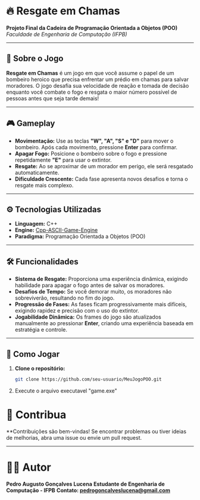 # 🔥 Resgate em Chamas

**Projeto Final da Cadeira de Programação Orientada a Objetos (POO)**  
*Faculdade de Engenharia de Computação (IFPB)*

---

## 🧯 Sobre o Jogo

**Resgate em Chamas** é um jogo em que você assume o papel de um bombeiro heroico que precisa enfrentar um prédio em chamas para salvar moradores. O jogo desafia sua velocidade de reação e tomada de decisão enquanto você combate o fogo e resgata o maior número possível de pessoas antes que seja tarde demais!

---

## 🎮 Gameplay

- **Movimentação:** Use as teclas **"W", "A", "S" e "D"** para mover o bombeiro. Após cada movimento, pressione **Enter** para confirmar.
- **Apagar Fogo:** Posicione o bombeiro sobre o fogo e pressione repetidamente **"E"** para usar o extintor.
- **Resgate:** Ao se aproximar de um morador em perigo, ele será resgatado automaticamente.
- **Dificuldade Crescente:** Cada fase apresenta novos desafios e torna o resgate mais complexo.

---

## ⚙️ Tecnologias Utilizadas

- **Linguagem:** C++  
- **Engine:** [Cpp-ASCII-Game-Engine](https://github.com/victorHSS/Cpp-ASCII-Game-Engine)  
- **Paradigma:** Programação Orientada a Objetos (POO)

---

## 🛠️ Funcionalidades

- **Sistema de Resgate:** Proporciona uma experiência dinâmica, exigindo habilidade para apagar o fogo antes de salvar os moradores.  
- **Desafios de Tempo:** Se você demorar muito, os moradores não sobreviverão, resultando no fim do jogo.  
- **Progressão de Fases:** As fases ficam progressivamente mais difíceis, exigindo rapidez e precisão com o uso do extintor.  
- **Jogabilidade Dinâmica:** Os frames do jogo são atualizados manualmente ao pressionar **Enter**, criando uma experiência baseada em estratégia e controle.

---

## 🚀 Como Jogar

1. **Clone o repositório:**
   ```bash
   git clone https://github.com/seu-usuario/MeuJogoPOO.git
2. Execute o arquivo executavel "game.exe"

# 🌟 Contribua
**Contribuições são bem-vindas! Se encontrar problemas ou tiver ideias de melhorias, abra uma issue ou envie um pull request.

---

# 👩‍💻 Autor
**Pedro Augusto Gonçalves Lucena**
**Estudante de Engenharia de Computação - IFPB**
**Contato: pedrogoncalveslucena@gmail.com**

